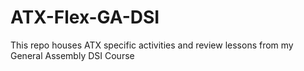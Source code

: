# ATX-Flex-GA-DSI

This repo houses ATX specific activities and review lessons from my General Assembly DSI Course 
